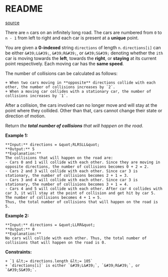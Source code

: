 # README #

[source](https://leetcode.com/problems/count-collisions-on-a-road/)

There are `n` cars on an infinitely long road. The cars are numbered from `0` to `n - 1` from left to right and each car is present at a **unique** point.

You are given a **0-indexed** string `directions` of length `n`. `directions[i]` can be either `&#39;L&#39;`, `&#39;R&#39;`, or `&#39;S&#39;` denoting whether the `ith` car is moving towards the **left**, towards the **right**, or **staying** at its current point respectively. Each moving car has the **same speed**.

The number of collisions can be calculated as follows:


	+ When two cars moving in **opposite** directions collide with each other, the number of collisions increases by `2`.
	+ When a moving car collides with a stationary car, the number of collisions increases by `1`.


After a collision, the cars involved can no longer move and will stay at the point where they collided. Other than that, cars cannot change their state or direction of motion.

Return *the **total number of collisions** that will happen on the road*.


**Example 1:**

```
**Input:** directions = &quot;RLRSLL&quot;
**Output:** 5
**Explanation:**
The collisions that will happen on the road are:
- Cars 0 and 1 will collide with each other. Since they are moving in opposite directions, the number of collisions becomes 0 + 2 = 2.
- Cars 2 and 3 will collide with each other. Since car 3 is stationary, the number of collisions becomes 2 + 1 = 3.
- Cars 3 and 4 will collide with each other. Since car 3 is stationary, the number of collisions becomes 3 + 1 = 4.
- Cars 4 and 5 will collide with each other. After car 4 collides with car 3, it will stay at the point of collision and get hit by car 5. The number of collisions becomes 4 + 1 = 5.
Thus, the total number of collisions that will happen on the road is 5. 

```


**Example 2:**

```
**Input:** directions = &quot;LLRR&quot;
**Output:** 0
**Explanation:**
No cars will collide with each other. Thus, the total number of collisions that will happen on the road is 0.
```



**Constraints:**


	+ `1 &lt;= directions.length &lt;= 105`
	+ `directions[i]` is either `&#39;L&#39;`, `&#39;R&#39;`, or `&#39;S&#39;`.




